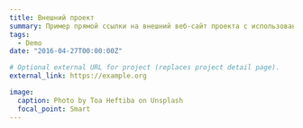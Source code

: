 ```yaml
---
title: Внешний проект
summary: Пример прямой ссылки на внешний веб-сайт проекта с использованием `внешней_ссылки`.
tags:
  - Demo
date: "2016-04-27T00:00:00Z"

# Optional external URL for project (replaces project detail page).
external_link: https://example.org

image:
  caption: Photo by Toa Heftiba on Unsplash
  focal_point: Smart
---
```

